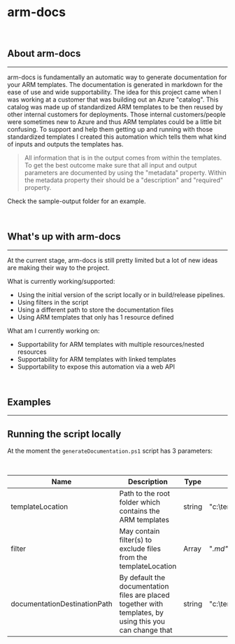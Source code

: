 # arm-docs

&nbsp; 

## About arm-docs
---
arm-docs is fundamentally an automatic way to generate documentation for your ARM templates. The documentation is generated in markdown for the ease of use and wide supportability.
The idea for this project came when I was working at a customer that was building out an Azure "catalog". This catalog was made up of standardized ARM templates to be then reused by other internal customers for deployments.
Those internal customers/people were sometimes new to Azure and thus ARM templates could be a little bit confusing. To support and help them getting up and running with those standardized templates I created this automation which tells them what kind of inputs and outputs the templates has.

> All information that is in the output comes from within the templates. To get the best outcome make sure that all input and output parameters are documented by using the "metadata" property. Within the metadata property their should be a "description" and "required" property.

Check the sample-output folder for an example.

&nbsp;
## What's up with arm-docs
---
At the current stage, arm-docs is still pretty limited but a lot of new ideas are making their way to the project.

What is currently working/supported:
- Using the initial version of the script locally or in build/release pipelines.
- Using filters in the script
- Using a different path to store the documentation files
- Using ARM templates that only has 1 resource defined

What am I currently working on:
- Supportability for ARM templates with multiple resources/nested resources
- Supportability for ARM templates with linked templates
- Supportability to expose this automation via a web API

&nbsp;
## Examples
---
## Running the script locally
At the moment the `generateDocumentation.ps1` script has 3 parameters:

&nbsp;

| Name | Description | Type | Example | Required |
| --- | --- | --- | --- | ---|
| templateLocation | Path to the root folder which contains the ARM templates | string | "c:\temp\ARMTemplates\" | Yes |
| filter | May contain filter(s) to exclude files from the templateLocation | Array | "*.md", "*.ps1" | No |
| documentationDestinationPath | By default the documentation files are placed together with templates, by using this you can change that | string | "c:\temp\ARMDocumentation\" | No |

